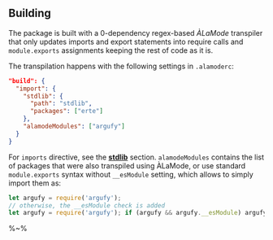 ## Building

The package is built with a 0-dependency regex-based _ÀLaMode_ transpiler that only updates imports and export statements into require calls and `module.exports` assignments keeping the rest of code as it is.

The transpilation happens with the following settings in `.alamoderc`:

```json
"build": {
  "import": {
    "stdlib": {
      "path": "stdlib",
      "packages": ["erte"]
    },
    "alamodeModules": ["argufy"]
  }
}
```

For `imports` directive, see the [**stdlib**](#stdlib) section. `alamodeModules` contains the list of packages that were also transpiled using ÀLaMode, or use standard `module.exports` syntax without `__esModule` setting, which allows to simply import them as:

```js
let argufy = require('argufy');
// otherwise, the __esModule check is added
let argufy = require('argufy'); if (argufy && argufy.__esModule) argufy = argufy.default;
```

%~%